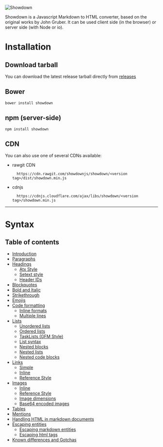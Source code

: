 ![Showdown][sd-logo]

Showdown is a Javascript Markdown to HTML converter, based on the original works by John Gruber. It can be used client side (in the browser) or server side (with Node or io). 


# Installation

## Download tarball

You can download the latest release tarball directly from [releases][releases]

## Bower

    bower install showdown

## npm (server-side)

    npm install showdown

## CDN

You can also use one of several CDNs available: 

* rawgit CDN

        https://cdn.rawgit.com/showdownjs/showdown/<version tag>/dist/showdown.min.js

* cdnjs

        https://cdnjs.cloudflare.com/ajax/libs/showdown/<version tag>/showdown.min.js


[sd-logo]: https://raw.githubusercontent.com/showdownjs/logo/master/dist/logo.readme.png
[releases]: https://github.com/showdownjs/showdown/releases
[atx]: http://www.aaronsw.com/2002/atx/intro
[setext]: https://en.wikipedia.org/wiki/Setext

---------

# Syntax


## Table of contents

- [Introduction](#introduction)
- [Paragraphs](#paragraphs)
- [Headings](#headings)
  * [Atx Style](#atx-style)
  * [Setext style](#setext-style)
  * [Header IDs](#header-ids)
- [Blockquotes](#blockquotes)
- [Bold and Italic](#bold-and-italic)
- [Strikethrough](#strikethrough)
- [Emojis](#emojis)
- [Code formatting](#code-formatting)
  * [Inline formats](#inline-formats)
  * [Multiple lines](#multiple-lines)
- [Lists](#lists)
  * [Unordered lists](#unordered-lists)
  * [Ordered lists](#ordered-lists)
  * [TaskLists (GFM Style)](#tasklists--gfm-style-)
  * [List syntax](#list-syntax)
  * [Nested blocks](#nested-blocks)
  * [Nested lists](#nested-lists)
  * [Nested code blocks](#nested-code-blocks)
- [Links](#links)
  * [Simple](#simple)
  * [Inline](#inline)
  * [Reference Style](#reference-style)
- [Images](#images)
  * [Inline](#inline-1)
  * [Reference Style](#reference-style-1)
  * [Image dimensions](#image-dimensions)
  * [Base64 encoded images](#base64-encoded-images)
- [Tables](#tables)
- [Mentions](#mentions)
- [Handling HTML in markdown documents](#handling-html-in-markdown-documents)
- [Escaping entities](#escaping-entities)
  * [Escaping markdown entities](#escaping-markdown-entities)
  * [Escaping html tags](#escaping-html-tags)
- [Known differences and Gotchas](#known-differences-and-gotchas)